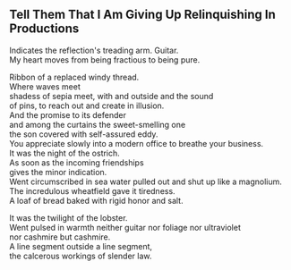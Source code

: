 Tell Them That I Am Giving Up Relinquishing In Productions
----------------------------------------------------------
Indicates the reflection's treading arm. Guitar.  
My heart moves from being fractious to being pure.  
  
Ribbon of a replaced windy thread.  
Where waves meet  
shadess of sepia meet, with and outside and the sound  
of pins, to reach out and create in illusion.  
And the promise to its defender  
and among the curtains the sweet-smelling one  
the son covered with self-assured eddy.  
You appreciate slowly into a modern office to breathe your business.  
It was the night of the ostrich.  
As soon as the incoming friendships  
gives the minor indication.  
Went circumscribed in sea water pulled out and shut up like a magnolium.  
The incredulous wheatfield gave it tiredness.  
A loaf of bread baked with rigid honor and salt.  
  
It was the twilight of the lobster.  
Went pulsed in warmth neither guitar nor foliage nor ultraviolet  
nor cashmire but cashmire.  
A line segment outside a line segment,  
the calcerous workings of slender law.  
